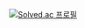[![Solved.ac
프로필](http://mazassumnida.wtf/api/generate_badge?boj={handle})](https://solved.ac/jeongdongha)
